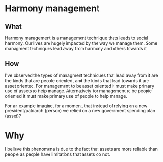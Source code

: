 # Harmony management

## What 
Harmony management is a management technique thats leads to social harmony.
Our lives are hugely impacted by the way we manage them. Some managment techniques lead away from harmony and others towards it.

## How 
I've observed the types of managment techniques that lead away from it are the kinds that are people oriented, and the kinds that lead towards it are asset oriented. 
For management to be asset oriented it must make primary use of assets to help manage. Alternatively for management to be people oriented it must make primary use of people to help manage. 

For an example imagine, for a moment, that instead of relying on a new president/patriarch (person) we relied on a new government spending plan (asset)?

# Why
I believe this phenomena is due to the fact that assets are more reliable than people as people have limitations that assets do not. 
